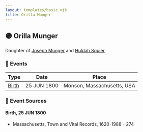 ```yaml
---
layout: templates/basic.njk
title: Orilla Munger
---
```

## 🟣 Orilla Munger

Daughter of [Joseph Munger](/people/4/48832802) and [Huldah Squier](/people/4/40449307)

### 📆 Events

Type | Date | Place
------ | ------ | ------
[Birth](#event-2d5e621e-34aa-4862-b40d-c2b26bff28fc) | 25 JUN 1800 | Monson, Massachusetts, USA

### 📰 Event Sources

#### <a id="event-2d5e621e-34aa-4862-b40d-c2b26bff28fc"></a> Birth, 25 JUN 1800
* Massachusetts, Town and Vital Records, 1620-1988  - 274